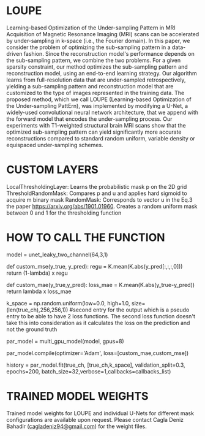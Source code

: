 # LOUPE
Learning-based Optimization of the Under-sampling Pattern in MRI
Acquisition of Magnetic Resonance Imaging (MRI) scans can be accelerated by under-sampling in k-space (i.e., the Fourier domain). In this paper, we consider the problem of optimizing the sub-sampling pattern in a data-driven fashion. Since the reconstruction model's performance depends on the sub-sampling pattern, we combine the two problems. For a given sparsity constraint, our method optimizes the sub-sampling pattern and reconstruction model, using an end-to-end learning strategy. Our algorithm learns from full-resolution data that are under-sampled retrospectively, yielding a sub-sampling pattern and reconstruction model that are customized to the type of images represented in the training data. The proposed method, which we call LOUPE (Learning-based Optimization of the Under-sampling PattErn), was implemented by modifying a U-Net, a widely-used convolutional neural network architecture, that we append with the forward model that encodes the under-sampling process. Our experiments with T1-weighted structural brain MRI scans show that the optimized sub-sampling pattern can yield significantly more accurate reconstructions compared to standard random uniform, variable density or equispaced under-sampling schemes.

# CUSTOM LAYERS

LocalThresholdingLayer: Learns the probabilistic mask p on the 2D grid
ThresholdRandomMask: Compares p and u and applies hard sigmoid to acquire m binary mask 
RandomMask: Corresponds to vector u in the Eq.3 the paper https://arxiv.org/abs/1901.01960. Creates a random uniform mask between 0 and 1 for the thresholding function

# HOW TO CALL THE FUNCTION

model = unet_leaky_two_channel(64,3,1)

def custom_mse(y_true, y_pred):
    regu = K.mean(K.abs(y_pred[:,:,:,0]))
    return (1-lambda) x regu
    
def custom_mae(y_true,y_pred):
    loss_mae = K.mean(K.abs(y_true-y_pred))
    return lambda x loss_mae

k_space = np.random.uniform(low=0.0, high=1.0, size=(len(true_ch),256,256,1)) #second entry for the output which is a pseudo entry to be able to have 2 loss functions. The second loss function doesn't take this into consideration as it calculates the loss on the prediction and not the ground truth

par_model = multi_gpu_model(model, gpus=8)

par_model.compile(optimizer='Adam', loss=[custom_mae,custom_mse])

history = par_model.fit(true_ch, [true_ch,k_space], validation_split=0.3, epochs=200, batch_size=32,verbose=1,callbacks=callbacks_list)

# TRAINED MODEL WEIGHTS

Trained model weights for LOUPE and individual U-Nets for different mask configurations are available upon request. Please contact Cagla Deniz Bahadir (cagladeniz94@gmail.com) for the weight files.
